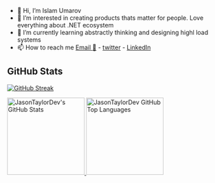 - 👋 Hi, I’m Islam Umarov
- 👀 I’m interested in creating products thats matter for people. Love everything about .NET ecosystem
- 🌱 I’m currently learning abstractly thinking and designing highl load systems  
- 📫 How to reach me [Email :email:](mailto:ihtyyarovich@gmail.com) -  [twitter](twitter.com/i_umarov) -  [LinkedIn](https://www.linkedin.com/in/islamumarov/)
## GitHub Stats

[![GitHub Streak](https://streak-stats.demolab.com?user=islamumarov&theme=dark&hide_border=true&date_format=j%20M%5B%20Y%5D&mode=weekly)](https://git.io/streak-stats)

<a href="https://github.com/jasontaylordev">
  <img height="180em" src="https://github-readme-stats.vercel.app/api?username=JasonTaylorDev&show_icons=true&theme=shades-of-purple&count_private=true" alt="JasonTaylorDev's GitHub Stats" />
  <img height="180em" src="https://github-readme-stats.vercel.app/api/top-langs/?username=JasonTaylorDev&theme=shades-of-purple&layout=compact"
    alt="JasonTaylorDev GitHub Top Languages" />
</a>
